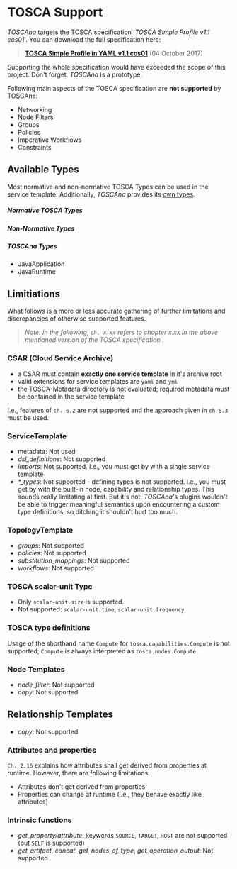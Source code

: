 # TOSCA Support

*TOSCAna* targets the TOSCA specification '*TOSCA Simple Profile v1.1 cos01*'.
You can download the full specification here:  
>[**TOSCA Simple Profile in YAML v1.1 cos01**](http://docs.oasis-open.org/tosca/TOSCA-Simple-Profile-YAML/v1.1/cos01/) (04 October 2017)

Supporting the whole specification would have exceeded the scope of this project. Don't forget: *TOSCAna* is a prototype.

Following main aspects of the TOSCA specification are **not supported** by TOSCAna:

- Networking
- Node Filters
- Groups
- Policies
- Imperative Workflows
- Constraints

## Available Types
Most normative and non-normative TOSCA Types can be used in the service template.
Additionally, *TOSCAna* provides its [own types](toscana-types.md).

##### Normative TOSCA Types
##### Non-Normative Types
##### TOSCAna Types
- JavaApplication
- JavaRuntime

## Limitiations
What follows is a more or less accurate gathering of further limitations and discrepancies of otherwise supported features. 

>*Note: In the following, `ch. x.xx` refers to chapter x.xx in the above mentioned version of the TOSCA specification.*

### CSAR (Cloud Service Archive)
- a CSAR must contain **exactly one service template** in it's archive root
- valid extensions for service templates are `yaml` and `yml`
- the TOSCA-Metadata directory is not evaluated; required metadata must be contained in the service template
 
I.e., features of `ch. 6.2` are not supported and the approach given in `ch 6.3` must be used.

### ServiceTemplate
- metadata: Not used
- *dsl_definitions*: Not supported
- *imports*: Not supported. 
I.e., you must get by with a single service template
- *\*_types*: Not supported - defining types is not supported.
I.e., you must get by with the built-in node, capability and relationship types.
This sounds really limitating at first. But it's not: *TOSCAna*'s plugins wouldn't be able to trigger meaningful semantics upon encountering a custom type definitions, so ditching it shouldn't hurt too much.  

### TopologyTemplate
- *groups*: Not supported
- *policies*: Not supported
- *substitution_mappings*: Not supported
- *workflows*: Not supported

### TOSCA scalar-unit Type
- Only `scalar-unit.size` is supported.   
- Not supported: `scalar-unit.time`, `scalar-unit.frequency`

### TOSCA type definitions
Usage of the shorthand name `Compute` for `tosca.capabilities.Compute` is not supported; `Compute` is always interpreted as `tosca.nodes.Compute`

### Node Templates
- *node_filter*: Not supported
- *copy*: Not supported

## Relationship Templates
- *copy*: Not supported


### Attributes and properties
`Ch. 2.16` explains how attributes shall get derived from properties at runtime.
However, there are following limitations:

- Attributes don't get derived from properties
- Properties can change at runtime (i.e., they behave exactly like attributes)

### Intrinsic functions
- *get_property/attribute*: keywords `SOURCE`, `TARGET`, `HOST` are not supported (but `SELF` is supported)
- *get_artifact*, *concat*, *get_nodes_of_type*, *get_operation_output*: Not supported

